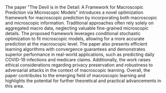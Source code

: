 The paper "The Devil is in the Detail: A Framework for Macroscopic Prediction via Microscopic Models" introduces a novel optimization framework for macroscopic prediction by incorporating both macroscopic and microscopic information. Traditional approaches often rely solely on aggregated macro data, neglecting valuable fine-grained microscopic details. The proposed framework leverages conditional stochastic optimization to fit microscopic models, allowing for a more accurate prediction at the macroscopic level. The paper also presents efficient learning algorithms with convergence guarantees and demonstrates superior performance in real-world applications, such as predicting daily COVID-19 infections and medicare claims. Additionally, the work raises ethical considerations regarding privacy preservation and robustness to adversarial attacks in the context of macroscopic learning. Overall, the paper contributes to the emerging field of macroscopic learning and highlights the potential for further theoretical and practical advancements in this area.
